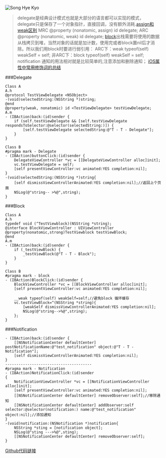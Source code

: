 ![Song Hye Kyo](http://upload-images.jianshu.io/upload_images/304454-71d5d3045c9f67be.jpg?imageMogr2/auto-orient/strip%7CimageView2/2/w/1240)

>delegate是经典设计模式也就是大部分的语言都可以实现的模式，delegate只是保存了一个对象指针，直接回调，没有额外消耗.[assign和weak区别](https://my.oschina.net/jlongtian/blog/831481)
MRC @property (nonatomic, assign) id <MyDelegate> delegate; 
ARC @property (nonatomic, weak) id <MyDelegate> delegate;
[block](http://www.jianshu.com/p/17872da184fb)出栈需要将使用的数据从栈拷贝到堆，当然对象的话就是加计数，使用完或者block置nil后才消除。所以我们用block时要进行弱引用：
ARC下：weak typeof(self) weakSelf = self;
非ARC下：block typeof(self) weakSelf = self;
notification 通知的用法相对就是比较简单的,注意添加和删除通知；
[iOS属性中常用修饰词的总结](http://blog.csdn.net/prliu/article/details/51279576)

###Delegate
```
Class A
A.h
@protocol TestViewDelegate <NSObject>
-(void)selectedString:(NSString *)string;
@end
@property(weak, nonatomic) id <TestViewDelegate> testViewDelegate;
A.m
- (IBAction)back:(id)sender {
    if (self.testViewDelegate && [self.testViewDelegate respondsToSelector:@selector(selectedString:)]) {
        [self.testViewDelegate selectedString:@"T - T - Delegate"];
    }
}

```
```
Class B
#pragma mark - Delegate
- (IBAction)buttonClick:(id)sender {
    DelegateViewController *vc = [[DelegateViewController alloc]init];
    vc.testViewDelegate = self;
    [self presentViewController:vc animated:YES completion:nil];
}
-(void)selectedString:(NSString *)string{
    [self dismissViewControllerAnimated:YES completion:nil];//返回上个页面
    NSLog(@"string-- >%@",string);
}
```

###Block
```
Class A
A.h
typedef void (^TestViewblock)(NSString *string);
@interface BlockViewController : UIViewController
@property(nonatomic,strong)TestViewblock testViewBlock;
@end
A.m
- (IBAction)back:(id)sender {
    if (_testViewBlock) {
        _testViewBlock(@"T - T - Block");
    }
}

```
```
Class B
#pragma mark - block
- (IBAction)BlockClick:(id)sender {
    BlockViewController *vc = [[BlockViewController alloc]init];
    [self presentViewController:vc animated:YES completion:nil];
    
    __weak typeof(self) weakSelf=self;//避免block 循环缓存
    vc.testViewBlock=^(NSString *string){
        [weakSelf dismissViewControllerAnimated:YES completion:nil];
        NSLog(@"string-->%@",string);
    };
}
```

###Notification
```
- (IBAction)back:(id)sender {
    [[NSNotificationCenter defaultCenter] postNotificationName:@"test_notification" object:@"T - T - Notification"];
    [self dismissViewControllerAnimated:YES completion:nil];
}
---------------------------------------
#pragma mark - Notification
- (IBAction)NotificationClick:(id)sender
{
    NotificationViewController *vc = [[NotificationViewController alloc]init];
    [self presentViewController:vc animated:YES completion:nil];
    [[NSNotificationCenter defaultCenter] removeObserver:self];//移除通知
    [[NSNotificationCenter defaultCenter] addObserver:self selector:@selector(notification:) name:@"test_notification" object:nil];//添加通知
}
-(void)notification:(NSNotification *)notification{
    NSString *sting = [notification object];
    NSLog(@"sting --->%@",sting);
    [[NSNotificationCenter defaultCenter] removeObserver:self];
}

```

[Github代码链接](https://github.com/samifei/DelegateBlockNotification)

